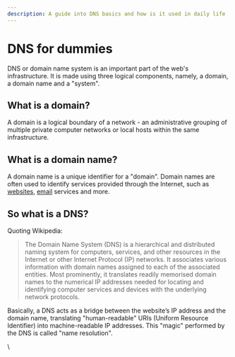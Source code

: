 ```yaml
---
description: A guide into DNS basics and how is it used in daily life
---
```


# DNS for dummies

DNS or domain name system is an important part of the web's infrastructure. It is made using three logical components, namely, a domain, a domain name and a "system".

## What is a domain?

A domain is a logical boundary of a network - an administrative grouping of multiple private computer networks or local hosts within the same infrastructure.

## What is a domain name?

A domain name is a unique identifier for a "domain". Domain names are often used to identify services provided through the Internet, such as [websites](https://en.wikipedia.org/wiki/Website), [email](https://en.wikipedia.org/wiki/Email) services and more.&#x20;

## So what is a DNS?

Quoting Wikipedia:

> The Domain Name System (DNS) is a hierarchical and distributed naming system for computers, services, and other resources in the Internet or other Internet Protocol (IP) networks. It associates various information with domain names assigned to each of the associated entities. Most prominently, it translates readily memorised domain names to the numerical IP addresses needed for locating and identifying computer services and devices with the underlying network protocols.

Basically, a DNS acts as a bridge between the website’s IP address and the domain name, translating "human-readable" URIs (Uniform Resource Identifier) into machine-readable IP addresses. This "magic" performed by the DNS is called "name resolution".

\
